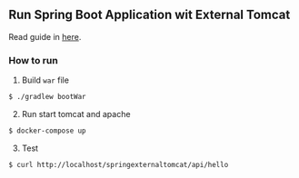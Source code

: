 ## Run Spring Boot Application wit External Tomcat

Read guide in [here](https://dirtyhands.me/run-spring-boot-application-external-tomcat/).

### How to run

1. Build `war` file
```bash
$ ./gradlew bootWar
```

2. Run start tomcat and apache
```bash
$ docker-compose up
```

3. Test
```bash
$ curl http://localhost/springexternaltomcat/api/hello
```
